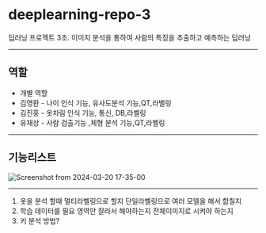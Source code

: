 # deeplearning-repo-3
딥러닝 프로젝트 3조. 이미지 분석을 통하여 사람의 특징을 추출하고 예측하는 딥러닝

-------------------------------------

## 역할
* 개별 역할
* 김영환 - 나이 인식 기능, 유사도분석 기능,QT,라벨링
* 김진홍 - 옷차림 인식 기능, 통신, DB,라벨링
* 유재상 - 사람 검출기능 ,체형 분석 기능,QT,라벨링

---------------------------
## 기능리스트
![Screenshot from 2024-03-20 17-35-00](https://github.com/addinedu-ros-4th/deeplearning-repo-3/assets/98201651/18343c83-5912-45d6-9d9b-4536b56a2011)

-------------------------------------

1. 옷을 분석 할때 멀티라벨링으로 할지 단일라벨링으로 여러 모델을 해서 합칠지
2. 학습 데이터를 필요 영역만 잘라서 해야하는지 전체이미지로 시켜야 하는지
3. 키 분석 방법?

